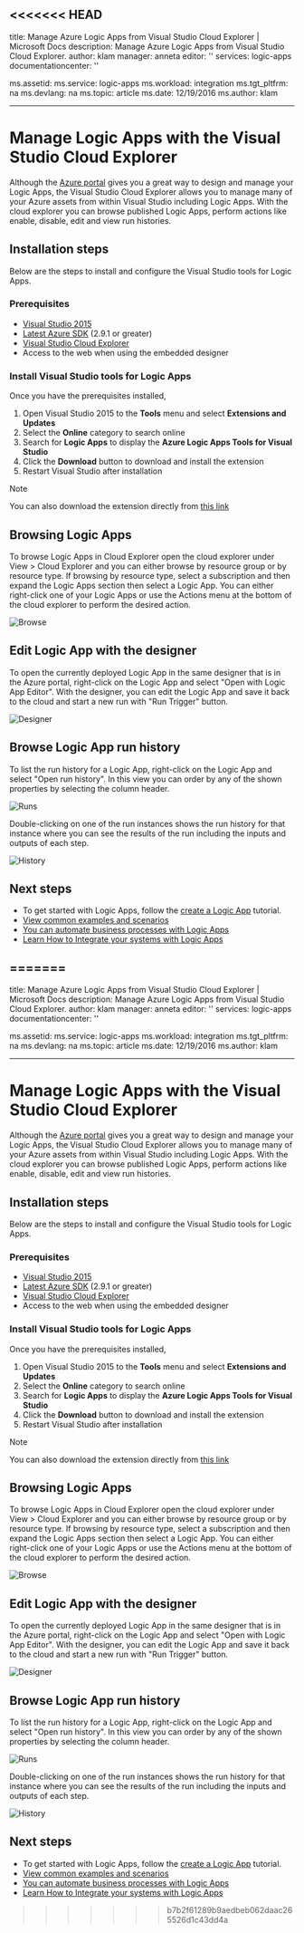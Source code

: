 <<<<<<< HEAD
---
title: Manage Azure Logic Apps from Visual Studio Cloud Explorer | Microsoft Docs
description: Manage Azure Logic Apps from Visual Studio Cloud Explorer.
author: klam
manager: anneta
editor: ''
services: logic-apps
documentationcenter: ''

ms.assetid: 
ms.service: logic-apps
ms.workload: integration
ms.tgt_pltfrm: na
ms.devlang: na
ms.topic: article
ms.date: 12/19/2016
ms.author: klam

---
# Manage Logic Apps with the Visual Studio Cloud Explorer
Although the [Azure portal](https://portal.azure.com) gives you a great way to design and manage your Logic Apps, the Visual Studio Cloud Explorer allows you to manage many of your Azure assets from within Visual Studio including Logic Apps.  With the cloud explorer you can browse published Logic Apps, perform actions like enable, disable, edit and view run histories. 

## Installation steps
Below are the steps to install and configure the Visual Studio tools for Logic Apps.

### Prerequisites
* [Visual Studio 2015](https://www.visualstudio.com/downloads/download-visual-studio-vs.aspx)
* [Latest Azure SDK](https://azure.microsoft.com/downloads/) (2.9.1 or greater)
* [Visual Studio Cloud Explorer](https://marketplace.visualstudio.com/items?itemName=MicrosoftCloudExplorer.CloudExplorerforVisualStudio2015)
* Access to the web when using the embedded designer

### Install Visual Studio tools for Logic Apps
Once you have the prerequisites installed, 

1. Open Visual Studio 2015 to the **Tools** menu and select **Extensions and Updates**
2. Select the **Online** category to search online
3. Search for **Logic Apps** to display the **Azure Logic Apps Tools for Visual Studio**
4. Click the **Download** button to download and install the extension
5. Restart Visual Studio after installation

> [!NOTE]
> You can also download the extension directly from [this link](https://visualstudiogallery.msdn.microsoft.com/e25ad307-46cf-412e-8ba5-5b555d53d2d9)
> 
> 

## Browsing Logic Apps
To browse Logic Apps in Cloud Explorer open the cloud explorer under View > Cloud Explorer and you can either browse by resource group or by resource type.  If browsing by resource type, select a subscription and then expand the Logic Apps section then select a Logic App.  You can either right-click one of your Logic Apps or use the Actions menu at the bottom of the cloud explorer to perform the desired action.

![Browse](./media/logic-apps-manage-from-vs/browse.png)

## Edit Logic App with the designer
To open the currently deployed Logic App in the same designer that is in the Azure portal, right-click on the Logic App and select "Open with Logic App Editor".  With the designer, you can edit the Logic App and save it back to the cloud and start a new run with "Run Trigger" button.

![Designer](./media/logic-apps-manage-from-vs/designer.png)

## Browse Logic App run history
To list the run history for a Logic App, right-click on the Logic App and select "Open run history".  In this view you can order by any of the shown properties by selecting the column header.  

![Runs](media/logic-apps-manage-from-vs/runs.png)

Double-clicking on one of the run instances shows the run history for that instance where you can see the results of the run including the inputs and outputs of each step.

![History](./media/logic-apps-manage-from-vs/history.png)

## Next steps
* To get started with Logic Apps, follow the [create a Logic App](logic-apps-create-a-logic-app.md) tutorial.  
* [View common examples and scenarios](logic-apps-examples-and-scenarios.md)
* [You can automate business processes with Logic Apps](http://channel9.msdn.com/Events/Build/2016/T694) 
* [Learn How to Integrate your systems with Logic Apps](http://channel9.msdn.com/Events/Build/2016/P462)

=======
---
title: Manage Azure Logic Apps from Visual Studio Cloud Explorer | Microsoft Docs
description: Manage Azure Logic Apps from Visual Studio Cloud Explorer.
author: klam
manager: anneta
editor: ''
services: logic-apps
documentationcenter: ''

ms.assetid: 
ms.service: logic-apps
ms.workload: integration
ms.tgt_pltfrm: na
ms.devlang: na
ms.topic: article
ms.date: 12/19/2016
ms.author: klam

---
# Manage Logic Apps with the Visual Studio Cloud Explorer
Although the [Azure portal](https://portal.azure.com) gives you a great way to design and manage your Logic Apps, the Visual Studio Cloud Explorer allows you to manage many of your Azure assets from within Visual Studio including Logic Apps.  With the cloud explorer you can browse published Logic Apps, perform actions like enable, disable, edit and view run histories. 

## Installation steps
Below are the steps to install and configure the Visual Studio tools for Logic Apps.

### Prerequisites
* [Visual Studio 2015](https://www.visualstudio.com/downloads/download-visual-studio-vs.aspx)
* [Latest Azure SDK](https://azure.microsoft.com/downloads/) (2.9.1 or greater)
* [Visual Studio Cloud Explorer](https://marketplace.visualstudio.com/items?itemName=MicrosoftCloudExplorer.CloudExplorerforVisualStudio2015)
* Access to the web when using the embedded designer

### Install Visual Studio tools for Logic Apps
Once you have the prerequisites installed, 

1. Open Visual Studio 2015 to the **Tools** menu and select **Extensions and Updates**
2. Select the **Online** category to search online
3. Search for **Logic Apps** to display the **Azure Logic Apps Tools for Visual Studio**
4. Click the **Download** button to download and install the extension
5. Restart Visual Studio after installation

> [!NOTE]
> You can also download the extension directly from [this link](https://visualstudiogallery.msdn.microsoft.com/e25ad307-46cf-412e-8ba5-5b555d53d2d9)
> 
> 

## Browsing Logic Apps
To browse Logic Apps in Cloud Explorer open the cloud explorer under View > Cloud Explorer and you can either browse by resource group or by resource type.  If browsing by resource type, select a subscription and then expand the Logic Apps section then select a Logic App.  You can either right-click one of your Logic Apps or use the Actions menu at the bottom of the cloud explorer to perform the desired action.

![Browse](./media/logic-apps-manage-from-vs/browse.png)

## Edit Logic App with the designer
To open the currently deployed Logic App in the same designer that is in the Azure portal, right-click on the Logic App and select "Open with Logic App Editor".  With the designer, you can edit the Logic App and save it back to the cloud and start a new run with "Run Trigger" button.

![Designer](./media/logic-apps-manage-from-vs/designer.png)

## Browse Logic App run history
To list the run history for a Logic App, right-click on the Logic App and select "Open run history".  In this view you can order by any of the shown properties by selecting the column header.  

![Runs](media/logic-apps-manage-from-vs/runs.png)

Double-clicking on one of the run instances shows the run history for that instance where you can see the results of the run including the inputs and outputs of each step.

![History](./media/logic-apps-manage-from-vs/history.png)

## Next steps
* To get started with Logic Apps, follow the [create a Logic App](logic-apps-create-a-logic-app.md) tutorial.  
* [View common examples and scenarios](logic-apps-examples-and-scenarios.md)
* [You can automate business processes with Logic Apps](http://channel9.msdn.com/Events/Build/2016/T694) 
* [Learn How to Integrate your systems with Logic Apps](http://channel9.msdn.com/Events/Build/2016/P462)

>>>>>>> b7b2f61289b9aedbeb062daac265526d1c43dd4a
